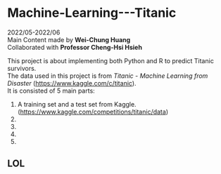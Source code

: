 # Machine-Learning---Titanic
2022/05-2022/06  
Main Content made by **Wei-Chung Huang**  
Collaborated with **Professor Cheng-Hsi Hsieh**  

This project is about implementing both Python and R to predict Titanic survivors.  
The data used in this project is from *Titanic - Machine Learning from Disaster* (https://www.kaggle.com/c/titanic).  
It is consisted of 5 main parts:  
1) A training set and a test set from Kaggle. (https://www.kaggle.com/competitions/titanic/data)  
2)
3)
4)
5)

## LOL
